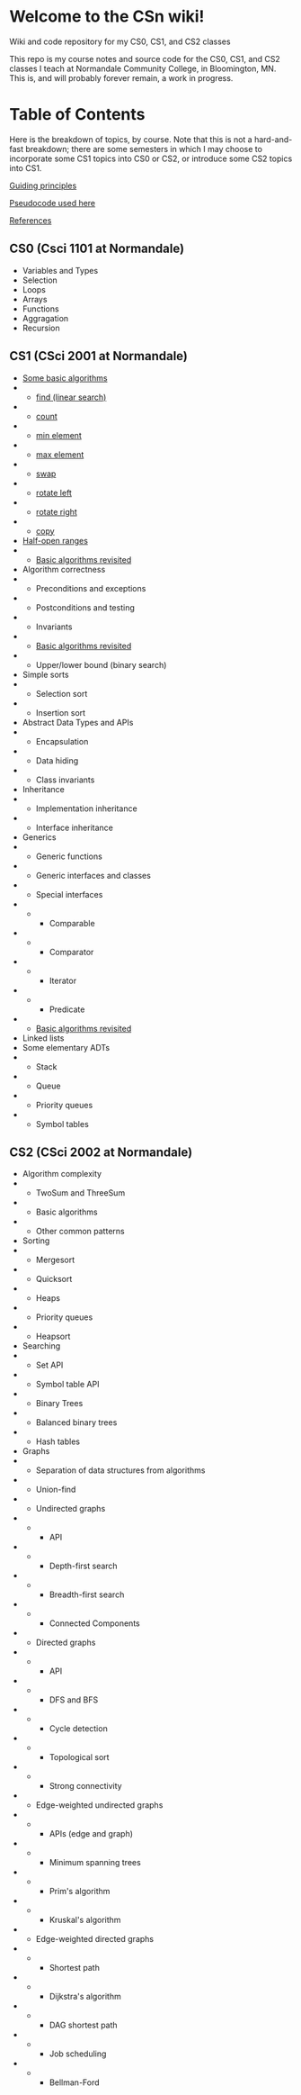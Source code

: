 # Welcome to the CSn wiki!

Wiki and code repository for my CS0, CS1, and CS2 classes

This repo is my course notes and source code for the CS0, CS1, and CS2 classes I teach at Normandale Community College, in Bloomington, MN.  This is, and will probably forever remain, a work in progress.

# Table of Contents

Here is the breakdown of topics, by course.  Note that this is not a hard-and-fast breakdown; there are some semesters in which I may choose to incorporate some CS1 topics into CS0 or CS2, or introduce some CS2 topics into CS1.

[Guiding principles](Guiding-principles.md)

[Pseudocode used here](Pseudocode.md)

[References](References.md)

## CS0 (Csci 1101 at Normandale)
* Variables and Types
* Selection
* Loops
* Arrays
* Functions
* Aggragation
* Recursion

## CS1 (CSci 2001 at Normandale)
* [Some basic algorithms](CS1/Basic-algorithms.md)
* * [find (linear search)](algorithms/find.md)
* * [count](algorithms/count.md)
* * [min element](algorithms/min-element.md)
* * [max element](algorithms/max-element.md)
* * [swap](algorithms/swap.md)
* * [rotate left](algorithms/rotate-left.md)
* * [rotate right](algorithms/rotate-right.md)
* * [copy](algorithms/copy.md)
* [Half-open ranges](CS1/Half-open-ranges.md)
* * [Basic algorithms revisited](CS1/Basic-algorithms-subranges.md)
* Algorithm correctness
* * Preconditions and exceptions
* * Postconditions and testing
* * Invariants
* * [Basic algorithms revisited](CS1/Basic-algorithms-proofs.md)
* * Upper/lower bound (binary search)
* Simple sorts
* * Selection sort
* * Insertion sort
* Abstract Data Types and APIs
* * Encapsulation
* * Data hiding
* * Class invariants
* Inheritance
* * Implementation inheritance
* * Interface inheritance
* Generics
* * Generic functions
* * Generic interfaces and classes
* * Special interfaces
* * * Comparable
* * * Comparator
* * * Iterator
* * * Predicate
* * [Basic algorithms revisited](CS1/Basic-algorithms-generic.md)
* Linked lists
* Some elementary ADTs
* * Stack
* * Queue
* * Priority queues
* * Symbol tables
## CS2 (CSci 2002 at Normandale)
* Algorithm complexity
* * TwoSum and ThreeSum
* * Basic algorithms
* * Other common patterns
* Sorting
* * Mergesort
* * Quicksort
* * Heaps
* * Priority queues
* * Heapsort
* Searching
* * Set API
* * Symbol table API
* * Binary Trees
* * Balanced binary trees
* * Hash tables
* Graphs
* * Separation of data structures from algorithms
* * Union-find
* * Undirected graphs
* * * API
* * * Depth-first search
* * * Breadth-first search
* * * Connected Components
* * Directed graphs
* * * API
* * * DFS and BFS
* * * Cycle detection
* * * Topological sort
* * * Strong connectivity
* * Edge-weighted undirected graphs
* * * APIs (edge and graph)
* * * Minimum spanning trees
* * * Prim's algorithm
* * * Kruskal's algorithm
* * Edge-weighted directed graphs
* * * Shortest path
* * * Dijkstra's algorithm
* * * DAG shortest path
* * * Job scheduling
* * * Bellman-Ford
